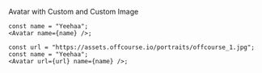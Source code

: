 Avatar with Custom and Custom Image

```react|span-2
const name = "Yeehaa";
<Avatar name={name} />;
```

```react|span-2
const url = "https://assets.offcourse.io/portraits/offcourse_1.jpg";
const name = "Yeehaa";
<Avatar url={url} name={name} />;
```

